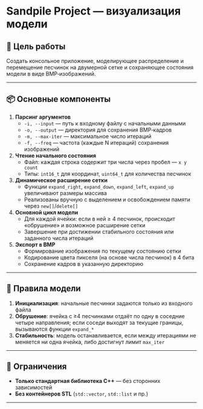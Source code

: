 # Sandpile Project — визуализация модели

## 🎯 Цель работы
Создать консольное приложение, моделирующее распределение и перемещение песчинок на двумерной сетке и сохраняющее состояния модели в виде BMP‑изображений.

---

## 📦 Основные компоненты
1. **Парсинг аргументов**
   - `-i, --input` — путь к входному файлу с начальными данными
   - `-o, --output` — директория для сохранения BMP‑кадров
   - `-m, --max-iter` — максимальное число итераций
   - `-f, --freq` — частота (каждые N итераций) сохранения изображений
2. **Чтение начального состояния**
   - Файл: каждая строка содержит три числа через пробел — `x y count`
   - Типы: `int16_t` для координат, `uint64_t` для количества песчинок
3. **Динамическое расширение сетки**
   - Функции `expand_right`, `expand_down`, `expand_left`, `expand_up` увеличивают размеры массива
   - Реализованы вручную с выделением и освобождением памяти через `new[]`/`delete[]`
4. **Основной цикл модели**
   - Для каждой ячейки: если в ней ≥ 4 песчинок, происходит «обрушение» и возможное расширение сетки
   - Завершение при достижении стабильного состояния или заданного числа итераций
5. **Экспорт в BMP**
   - Формирование изображения по текущему состоянию сетки
   - Кодирование цвета пикселя (на основе числа песчинок) в 4 бита
   - Сохранение кадров в указанную директорию

---

## 🌊 Правила модели
1. **Инициализация**: начальные песчинки задаются только из входного файла
2. **Обрушение**: ячейка с ≥4 песчинками отдаёт по одну в соседние четыре направления; если соседи выходят за текущие границы, вызываются функции `expand_*`
3. **Стабильность**: модель останавливается, если между итерациями не меняется ни одна ячейка, либо достигнут лимит `max_iter`

---

## 🚫 Ограничения
- **Только стандартная библиотека C++** — без сторонних зависимостей
- **Без контейнеров STL** (`std::vector`, `std::list` и пр.)

---



